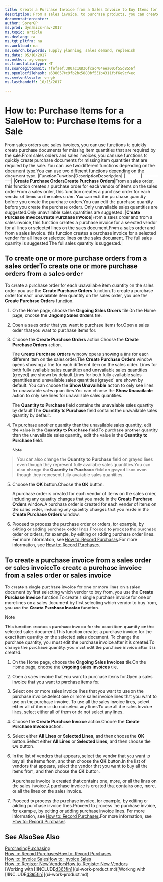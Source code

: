 ```yaml
---
title: Create a Purchase Invoice from a Sales Invoice to Buy Items for a Sale
description: From a sales invoice, to purchase products, you can create a purchase invoice for a vendor or supplier.
documentationcenter: 
author: SorenGP
ms.prod: dynamics-nav-2017
ms.topic: article
ms.devlang: na
ms.tgt_pltfrm: na
ms.workload: na
ms.search.keywords: supply planning, sales demand, replenish
ms.date: 05/16/2017
ms.author: sgroespe
ms.translationtype: HT
ms.sourcegitcommit: 4fefaef7380ac10836fcac404eea006f55d8556f
ms.openlocfilehash: a6380570c9fb2bc5880bf531b4311fbf6e9cf4ec
ms.contentlocale: en-gb
ms.lasthandoff: 10/16/2017

---
```

# <a name="how-to-purchase-items-for-a-sale"></a><span data-ttu-id="1e4e6-103">How to: Purchase Items for a Sale</span><span class="sxs-lookup"><span data-stu-id="1e4e6-103">How to: Purchase Items for a Sale</span></span>
<span data-ttu-id="1e4e6-104">From sales orders and sales invoices, you can use functions to quickly create purchase documents for missing item quantities that are required by the sale.</span><span class="sxs-lookup"><span data-stu-id="1e4e6-104">From sales orders and sales invoices, you can use functions to quickly create purchase documents for missing item quantities that are required by the sale.</span></span> <span data-ttu-id="1e4e6-105">You can use two different functions depending on the document type.</span><span class="sxs-lookup"><span data-stu-id="1e4e6-105">You can use two different functions depending on the document type.</span></span>
|<span data-ttu-id="1e4e6-106">Function</span><span class="sxs-lookup"><span data-stu-id="1e4e6-106">Function</span></span>|<span data-ttu-id="1e4e6-107">Description</span><span class="sxs-lookup"><span data-stu-id="1e4e6-107">Description</span></span>|
|--------|-----------|
|<span data-ttu-id="1e4e6-108">**Create Purchase Orders**</span><span class="sxs-lookup"><span data-stu-id="1e4e6-108">**Create Purchase Orders**</span></span>|<span data-ttu-id="1e4e6-109">From a sales order, this function creates a purchase order for each vendor of items on the sales order.</span><span class="sxs-lookup"><span data-stu-id="1e4e6-109">From a sales order, this function creates a purchase order for each vendor of items on the sales order.</span></span> <span data-ttu-id="1e4e6-110">You can edit the purchase quantity before you create the purchase orders.</span><span class="sxs-lookup"><span data-stu-id="1e4e6-110">You can edit the purchase quantity before you create the purchase orders.</span></span> <span data-ttu-id="1e4e6-111">Only unavailable sales quantities are suggested.</span><span class="sxs-lookup"><span data-stu-id="1e4e6-111">Only unavailable sales quantities are suggested.</span></span>
|<span data-ttu-id="1e4e6-112">**Create Purchase Invoice**</span><span class="sxs-lookup"><span data-stu-id="1e4e6-112">**Create Purchase Invoice**</span></span>|<span data-ttu-id="1e4e6-113">From a sales order and from a sales invoice, this function creates a purchase invoice for a selected vendor for all lines or selected lines on the sales document.</span><span class="sxs-lookup"><span data-stu-id="1e4e6-113">From a sales order and from a sales invoice, this function creates a purchase invoice for a selected vendor for all lines or selected lines on the sales document.</span></span> <span data-ttu-id="1e4e6-114">The full sales quantity is suggested.</span><span class="sxs-lookup"><span data-stu-id="1e4e6-114">The full sales quantity is suggested.</span></span>|

## <a name="to-create-one-or-more-purchase-orders-from-a-sales-order"></a><span data-ttu-id="1e4e6-115">To create one or more purchase orders from a sales order</span><span class="sxs-lookup"><span data-stu-id="1e4e6-115">To create one or more purchase orders from a sales order</span></span>
<span data-ttu-id="1e4e6-116">To create a purchase order for each unavailable item quantity on the sales order, you use the **Create Purchase Orders** function.</span><span class="sxs-lookup"><span data-stu-id="1e4e6-116">To create a purchase order for each unavailable item quantity on the sales order, you use the **Create Purchase Orders** function.</span></span>

1. <span data-ttu-id="1e4e6-117">On the Home page, choose the **Ongoing Sales Orders** tile.</span><span class="sxs-lookup"><span data-stu-id="1e4e6-117">On the Home page, choose the **Ongoing Sales Orders** tile.</span></span>
2. <span data-ttu-id="1e4e6-118">Open a sales order that you want to purchase items for.</span><span class="sxs-lookup"><span data-stu-id="1e4e6-118">Open a sales order that you want to purchase items for.</span></span>
3. <span data-ttu-id="1e4e6-119">Choose the **Create Purchase Orders** action.</span><span class="sxs-lookup"><span data-stu-id="1e4e6-119">Choose the **Create Purchase Orders** action.</span></span>

    <span data-ttu-id="1e4e6-120">The **Create Purchase Orders** window opens showing a line for each different item on the sales order.</span><span class="sxs-lookup"><span data-stu-id="1e4e6-120">The **Create Purchase Orders** window opens showing a line for each different item on the sales order.</span></span> <span data-ttu-id="1e4e6-121">Lines for both fully available sales quantities and unavailable sales quantities (greyed) are shown by default.</span><span class="sxs-lookup"><span data-stu-id="1e4e6-121">Lines for both fully available sales quantities and unavailable sales quantities (grayed) are shown by default.</span></span> <span data-ttu-id="1e4e6-122">You can choose the **Show Unavailable** action to only see lines for unavailable sales quantities.</span><span class="sxs-lookup"><span data-stu-id="1e4e6-122">You can choose the **Show Unavailable** action to only see lines for unavailable sales quantities.</span></span>

    <span data-ttu-id="1e4e6-123">The **Quantity to Purchase** field contains the unavailable sales quantity by default.</span><span class="sxs-lookup"><span data-stu-id="1e4e6-123">The **Quantity to Purchase** field contains the unavailable sales quantity by default.</span></span>
4. <span data-ttu-id="1e4e6-124">To purchase another quantity than the unavailable sales quantity, edit the value in the **Quantity to Purchase** field.</span><span class="sxs-lookup"><span data-stu-id="1e4e6-124">To purchase another quantity than the unavailable sales quantity, edit the value in the **Quantity to Purchase** field.</span></span>

    > [!NOTE]  
>   <span data-ttu-id="1e4e6-125">You can also change the **Quantity to Purchase** field on grayed lines even though they represent fully available sales quantities.</span><span class="sxs-lookup"><span data-stu-id="1e4e6-125">You can also change the **Quantity to Purchase** field on grayed lines even though they represent fully available sales quantities.</span></span>
5. <span data-ttu-id="1e4e6-126">Choose the **OK** button.</span><span class="sxs-lookup"><span data-stu-id="1e4e6-126">Choose the **OK** button.</span></span>

    <span data-ttu-id="1e4e6-127">A purchase order is created for each vendor of items on the sales order, including any quantity changes that you made in the **Create Purchase Orders** window.</span><span class="sxs-lookup"><span data-stu-id="1e4e6-127">A purchase order is created for each vendor of items on the sales order, including any quantity changes that you made in the **Create Purchase Orders** window.</span></span>
7. <span data-ttu-id="1e4e6-128">Proceed to process the purchase order or orders, for example, by editing or adding purchase order lines.</span><span class="sxs-lookup"><span data-stu-id="1e4e6-128">Proceed to process the purchase order or orders, for example, by editing or adding purchase order lines.</span></span> <span data-ttu-id="1e4e6-129">For more information, see [How to: Record Purchases](purchasing-how-record-purchases.md).</span><span class="sxs-lookup"><span data-stu-id="1e4e6-129">For more information, see [How to: Record Purchases](purchasing-how-record-purchases.md).</span></span>


## <a name="to-create-a-purchase-invoice-from-a-sales-order-or-sales-invoice"></a><span data-ttu-id="1e4e6-130">To create a purchase invoice from a sales order or sales invoice</span><span class="sxs-lookup"><span data-stu-id="1e4e6-130">To create a purchase invoice from a sales order or sales invoice</span></span>
<span data-ttu-id="1e4e6-131">To create a single purchase invoice for one or more lines on a sales document by first selecting which vendor to buy from, you use the **Create Purchase Invoice** function.</span><span class="sxs-lookup"><span data-stu-id="1e4e6-131">To create a single purchase invoice for one or more lines on a sales document by first selecting which vendor to buy from, you use the **Create Purchase Invoice** function.</span></span>

> [!NOTE]  
>   <span data-ttu-id="1e4e6-132">This function creates a purchase invoice for the exact item quantity on the selected sales document.</span><span class="sxs-lookup"><span data-stu-id="1e4e6-132">This function creates a purchase invoice for the exact item quantity on the selected sales document.</span></span> <span data-ttu-id="1e4e6-133">To change the purchase quantity, you must edit the purchase invoice after it is created.</span><span class="sxs-lookup"><span data-stu-id="1e4e6-133">To change the purchase quantity, you must edit the purchase invoice after it is created.</span></span>  

1. <span data-ttu-id="1e4e6-134">On the Home page, choose the **Ongoing Sales Invoices** tile.</span><span class="sxs-lookup"><span data-stu-id="1e4e6-134">On the Home page, choose the **Ongoing Sales Invoices** tile.</span></span>
2. <span data-ttu-id="1e4e6-135">Open a sales invoice that you want to purchase items for.</span><span class="sxs-lookup"><span data-stu-id="1e4e6-135">Open a sales invoice that you want to purchase items for.</span></span>
3. <span data-ttu-id="1e4e6-136">Select one or more sales invoice lines that you want to use on the purchase invoice.</span><span class="sxs-lookup"><span data-stu-id="1e4e6-136">Select one or more sales invoice lines that you want to use on the purchase invoice.</span></span> <span data-ttu-id="1e4e6-137">To use all the sales invoice lines, select either all of them or do not select any lines.</span><span class="sxs-lookup"><span data-stu-id="1e4e6-137">To use all the sales invoice lines, select either all of them or do not select any lines.</span></span>
4. <span data-ttu-id="1e4e6-138">Choose the **Create Purchase Invoice** action.</span><span class="sxs-lookup"><span data-stu-id="1e4e6-138">Choose the **Create Purchase Invoice** action.</span></span>
5. <span data-ttu-id="1e4e6-139">Select either **All Lines** or **Selected Lines**, and then choose the **OK** button.</span><span class="sxs-lookup"><span data-stu-id="1e4e6-139">Select either **All Lines** or **Selected Lines**, and then choose the **OK** button.</span></span>  
6. <span data-ttu-id="1e4e6-140">In the list of vendors that appears, select the vendor that you want to buy all the items from, and then choose the **OK** button.</span><span class="sxs-lookup"><span data-stu-id="1e4e6-140">In the list of vendors that appears, select the vendor that you want to buy all the items from, and then choose the **OK** button.</span></span>

    <span data-ttu-id="1e4e6-141">A purchase invoice is created that contains one, more, or all the lines on the sales invoice.</span><span class="sxs-lookup"><span data-stu-id="1e4e6-141">A purchase invoice is created that contains one, more, or all the lines on the sales invoice.</span></span>
7. <span data-ttu-id="1e4e6-142">Proceed to process the purchase invoice, for example, by editing or adding purchase invoice lines.</span><span class="sxs-lookup"><span data-stu-id="1e4e6-142">Proceed to process the purchase invoice, for example, by editing or adding purchase invoice lines.</span></span> <span data-ttu-id="1e4e6-143">For more information, see [How to: Record Purchases](purchasing-how-record-purchases.md).</span><span class="sxs-lookup"><span data-stu-id="1e4e6-143">For more information, see [How to: Record Purchases](purchasing-how-record-purchases.md).</span></span>

## <a name="see-also"></a><span data-ttu-id="1e4e6-144">See Also</span><span class="sxs-lookup"><span data-stu-id="1e4e6-144">See Also</span></span>
[<span data-ttu-id="1e4e6-145">Purchasing</span><span class="sxs-lookup"><span data-stu-id="1e4e6-145">Purchasing</span></span>](purchasing-manage-purchasing.md)  
[<span data-ttu-id="1e4e6-146">How to: Record Purchases</span><span class="sxs-lookup"><span data-stu-id="1e4e6-146">How to: Record Purchases</span></span>](purchasing-how-record-purchases.md)  
[<span data-ttu-id="1e4e6-147">How to: Invoice Sales</span><span class="sxs-lookup"><span data-stu-id="1e4e6-147">How to: Invoice Sales</span></span>](sales-how-invoice-sales.md)  
[<span data-ttu-id="1e4e6-148">How to: Register New Vendors</span><span class="sxs-lookup"><span data-stu-id="1e4e6-148">How to: Register New Vendors</span></span>](purchasing-how-register-new-vendors.md)  
<span data-ttu-id="1e4e6-149">[Working with [!INCLUDE[d365fin](includes/d365fin_md.md)]](ui-work-product.md)</span><span class="sxs-lookup"><span data-stu-id="1e4e6-149">[Working with [!INCLUDE[d365fin](includes/d365fin_md.md)]](ui-work-product.md)</span></span>

